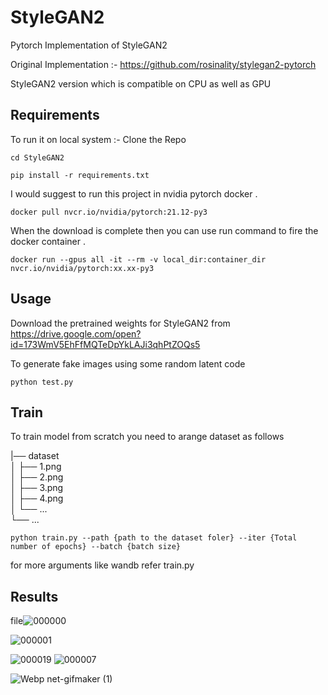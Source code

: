 # StyleGAN2
Pytorch Implementation of StyleGAN2

Original Implementation :- https://github.com/rosinality/stylegan2-pytorch

StyleGAN2 version which is compatible on CPU as well as GPU

## Requirements 

To run it on local system :-
Clone the Repo 

```
cd StyleGAN2
```

```
pip install -r requirements.txt
```

I would suggest to run this project in nvidia pytorch docker .

```
docker pull nvcr.io/nvidia/pytorch:21.12-py3
```

When the download is complete then you can use run command to fire the docker container .

```
docker run --gpus all -it --rm -v local_dir:container_dir nvcr.io/nvidia/pytorch:xx.xx-py3
```

## Usage

Download the pretrained weights for StyleGAN2 from https://drive.google.com/open?id=173WmV5EhFfMQTeDpYkLAJi3qhPtZOQs5

To generate fake images using some random latent code 

```
python test.py 
```

## Train

To train model from scratch you need to arange dataset as follows

|── dataset                  
│   ├── 1.png             
│   ├── 2.png             
│   ├── 3.png             
│   ├── 4.png            
│   └── ...                
└── ...

```
python train.py --path {path to the dataset foler} --iter {Total number of epochs} --batch {batch size}
```
for more arguments like wandb refer train.py 


## Results
file![000000](https://user-images.githubusercontent.com/76057253/147431574-a30c7fbb-139b-46af-836e-2c2fde5009f4.png)

![000001](https://user-images.githubusercontent.com/76057253/147431605-5c858176-f22b-4735-af9c-72cbd362ebca.png)




![000019](https://user-images.githubusercontent.com/76057253/147431730-0e1ce747-cd13-42fc-b2aa-cd636c87cd71.png)
![000007](https://user-images.githubusercontent.com/76057253/147431737-4de6e05f-063c-4faa-bc70-19a2e258a3b1.png)

![Webp net-gifmaker (1)](https://user-images.githubusercontent.com/76057253/148635572-7f05bde6-1c85-4af1-8974-d60af5fa726b.gif)
